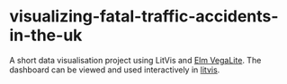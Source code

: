 # visualizing-fatal-traffic-accidents-in-the-uk

A short data visualisation project using LitVis and [Elm VegaLite](https://package.elm-lang.org/packages/gicentre/elm-vegalite/latest/VegaLite).
The dashboard can be viewed and used interactively in [litvis](https://github.com/gicentre/litvis).
